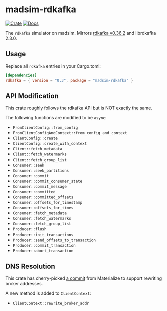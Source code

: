 # madsim-rdkafka

[![Crate](https://img.shields.io/crates/v/madsim-rdkafka.svg)](https://crates.io/crates/madsim-rdkafka)
[![Docs](https://docs.rs/madsim-rdkafka/badge.svg)](https://docs.rs/madsim-rdkafka)

The `rdkafka` simulator on madsim. Mirrors [rdkafka v0.36.2](https://docs.rs/rdkafka/0.36.2/rdkafka/index.html) and librdkafka 2.3.0.

## Usage

Replace all `rdkafka` entries in your Cargo.toml:

```toml
[dependencies]
rdkafka = { version = "0.3", package = "madsim-rdkafka" }
```

## API Modification

This crate roughly follows the rdkafka API but is NOT exactly the same.

The following functions are modified to be `async`:

- `FromClientConfig::from_config`
- `FromClientConfigAndContext::from_config_and_context`
- `ClientConfig::create`
- `ClientConfig::create_with_context`
- `Client::fetch_metadata`
- `Client::fetch_watermarks`
- `Client::fetch_group_list`
- `Consumer::seek`
- `Consumer::seek_partitions`
- `Consumer::commit`
- `Consumer::commit_consumer_state`
- `Consumer::commit_message`
- `Consumer::committed`
- `Consumer::committed_offsets`
- `Consumer::offsets_for_timestamp`
- `Consumer::offsets_for_times`
- `Consumer::fetch_metadata`
- `Consumer::fetch_watermarks`
- `Consumer::fetch_group_list`
- `Producer::flush`
- `Producer::init_transactions`
- `Producer::send_offsets_to_transaction`
- `Producer::commit_transaction`
- `Producer::abort_transaction`

## DNS Resolution

This crate has cherry-picked [a commit] from Materialize to support rewriting broker addresses.

[a commit]: https://github.com/MaterializeInc/rust-rdkafka/commit/8ea07c4d2b96636ff093e670bc921892aee0d56a

A new method is added to `ClientContext`:

- `ClientContext::rewrite_broker_addr`
